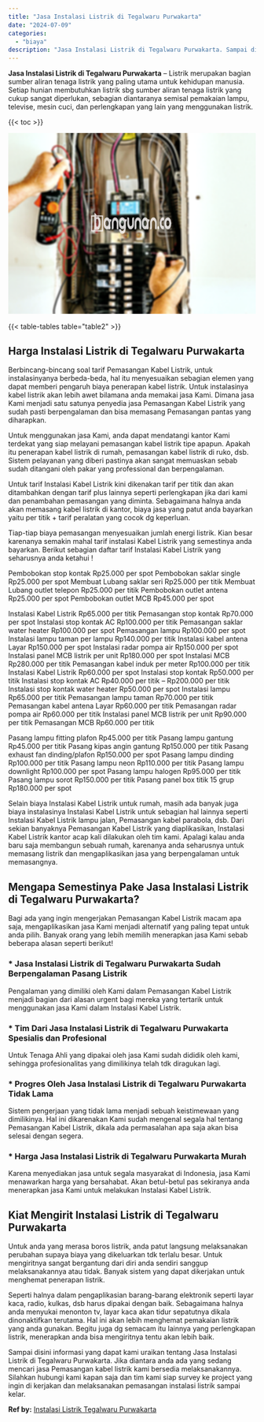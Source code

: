 ```yaml
---
title: "Jasa Instalasi Listrik di Tegalwaru Purwakarta"
date: "2024-07-09"
categories: 
  - "biaya"
description: "Jasa Instalasi Listrik di Tegalwaru Purwakarta. Sampai disini informasi yang dapat kami uraikan tentang Jasa Instalasi Listrik di Tegalwaru Purwakarta. Jika..."
---
```


**Jasa Instalasi Listrik di Tegalwaru Purwakarta** – Listrik merupakan bagian sumber aliran tenaga listrik yang paling utama untuk kehidupan manusia. Setiap hunian membutuhkan listrik sbg sumber aliran tenaga listrik yang cukup sangat diperlukan, sebagian diantaranya semisal pemakaian lampu, televise, mesin cuci, dan perlengkapan yang lain yang menggunakan listrik.

{{< toc >}}

![Jasa Instalasi Listrik di Tegalwaru Purwakarta](/images/instalasi-listrik-murah41.png)

{{< table-tables table="table2" >}}

## Harga Instalasi Listrik di Tegalwaru Purwakarta

Berbincang-bincang soal tarif Pemasangan Kabel Listrik, untuk instalasinyanya berbeda-beda, hal itu menyesuaikan sebagian elemen yang dapat memberi pengaruh biaya penerapan kabel listrik. Untuk instalasinya kabel listrik akan lebih awet bilamana anda memakai jasa Kami. Dimana jasa Kami menjadi satu satunya penyedia jasa Pemasangan Kabel Listrik yang sudah pasti berpengalaman dan bisa memasang Pemasangan pantas yang diharapkan.

Untuk menggunakan jasa Kami, anda dapat mendatangi kantor Kami terdekat yang siap melayani pemasangan kabel listrik tipe apapun. Apakah itu penerapan kabel listrik di rumah, pemasangan kabel listrik di ruko, dsb. Sistem pelayanan yang diberi pastinya akan sangat memuaskan sebab sudah ditangani oleh pakar yang professional dan berpengalaman.

Untuk tarif Instalasi Kabel Listrik kini dikenakan tarif per titik dan akan ditambahkan dengan tarif plus lainnya seperti perlengkapan jika dari kami dan penambahan pemasangan yang diminta. Sebagaimana halnya anda akan memasang kabel listrik di kantor, biaya jasa yang patut anda bayarkan yaitu per titik + tarif peralatan yang cocok dg keperluan.

Tiap-tiap biaya pemasangan menyesuaikan jumlah energi listrik. Kian besar karenanya semakin mahal tarif instalasi Kabel Listrik yang semestinya anda bayarkan. Berikut sebagian daftar tarif Instalasi Kabel Listrik yang seharusnya anda ketahui !

Pembobokan stop kontak Rp25.000 per spot Pembobokan saklar single Rp25.000 per spot Membuat Lubang saklar seri Rp25.000 per titik Membuat Lubang outlet telepon Rp25.000 per titik Pembobokan outlet antena Rp25.000 per spot Pembobokan outlet MCB Rp45.000 per spot

Instalasi Kabel Listrik Rp65.000 per titik Pemasangan stop kontak Rp70.000 per spot Instalasi stop kontak AC Rp100.000 per titik Pemasangan saklar water heater Rp100.000 per spot Pemasangan lampu Rp100.000 per spot Instalasi lampu taman per lampu Rp140.000 per titik Instalasi kabel antena Layar Rp150.000 per spot Instalasi radar pompa air Rp150.000 per spot Instalasi panel MCB listrik per unit Rp180.000 per spot Instalasi MCB Rp280.000 per titik Pemasangan kabel induk per meter Rp100.000 per titik Instalasi Kabel Listrik Rp60.000 per spot Instalasi stop kontak Rp50.000 per titik Instalasi stop kontak AC Rp40.000 per titik – Rp200.000 per titik Instalasi stop kontak water heater Rp50.000 per spot Instalasi lampu Rp65.000 per titik Pemasangan lampu taman Rp70.000 per titik Pemasangan kabel antena Layar Rp60.000 per titik Pemasangan radar pompa air Rp60.000 per titik Instalasi panel MCB listrik per unit Rp90.000 per titik Pemasangan MCB Rp60.000 per titik

Pasang lampu fitting plafon Rp45.000 per titik Pasang lampu gantung Rp45.000 per titik Pasang kipas angin gantung Rp150.000 per titik Pasang exhaust fan dinding/plafon Rp150.000 per spot Pasang lampu dinding Rp100.000 per titik Pasang lampu neon Rp110.000 per titik Pasang lampu downlight Rp100.000 per spot Pasang lampu halogen Rp95.000 per titik Pasang lampu sorot Rp150.000 per titik Pasang panel box titik 15 grup Rp180.000 per spot

Selain biaya Instalasi Kabel Listrik untuk rumah, masih ada banyak juga biaya instalasinya Instalasi Kabel Listrik untuk sebagian hal lainnya seperti Instalasi Kabel Listrik lampu jalan, Pemasangan kabel parabola, dsb. Dari sekian banyaknya Pemasangan Kabel Listrik yang diaplikasikan, Instalasi Kabel Listrik kantor acap kali dilakukan oleh tim kami. Apalagi kalau anda baru saja membangun sebuah rumah, karenanya anda seharusnya untuk memasang listrik dan mengaplikasikan jasa yang berpengalaman untuk memasangnya.

## Mengapa Semestinya Pake Jasa Instalasi Listrik di Tegalwaru Purwakarta?

Bagi ada yang ingin mengerjakan Pemasangan Kabel Listrik macam apa saja, mengaplikasikan jasa Kami menjadi alternatif yang paling tepat untuk anda pilih. Banyak orang yang lebih memilih menerapkan jasa Kami sebab beberapa alasan seperti berikut!

### \* Jasa Instalasi Listrik di Tegalwaru Purwakarta Sudah Berpengalaman Pasang Listrik

Pengalaman yang dimiliki oleh Kami dalam Pemasangan Kabel Listrik menjadi bagian dari alasan urgent bagi mereka yang tertarik untuk menggunakan jasa Kami dalam Instalasi Kabel Listrik.

### \* Tim Dari Jasa Instalasi Listrik di Tegalwaru Purwakarta Spesialis dan Profesional

Untuk Tenaga Ahli yang dipakai oleh jasa Kami sudah dididik oleh kami, sehingga profesionalitas yang dimilikinya telah tdk diragukan lagi.

### \* Progres Oleh Jasa Instalasi Listrik di Tegalwaru Purwakarta Tidak Lama

Sistem pengerjaan yang tidak lama menjadi sebuah keistimewaan yang dimilikinya. Hal ini dikarenakan Kami sudah mengenal segala hal tentang Pemasangan Kabel Listrik, dikala ada permasalahan apa saja akan bisa selesai dengan segera.

### \* Harga Jasa Instalasi Listrik di Tegalwaru Purwakarta Murah

Karena menyediakan jasa untuk segala masyarakat di Indonesia, jasa Kami menawarkan harga yang bersahabat. Akan betul-betul pas sekiranya anda menerapkan jasa Kami untuk melakukan Instalasi Kabel Listrik.

## Kiat Mengirit Instalasi Listrik di Tegalwaru Purwakarta


Untuk anda yang merasa boros listrik, anda patut langsung melaksanakan perubahan supaya biaya yang dikeluarkan tdk terlalu besar. Untuk mengiritnya sangat bergantung dari diri anda sendiri sanggup melaksanakannya atau tidak. Banyak sistem yang dapat dikerjakan untuk menghemat penerapan listrik.

Seperti halnya dalam pengaplikasian barang-barang elektronik seperti layar kaca, radio, kulkas, dsb harus dipakai dengan baik. Sebagaimana halnya anda menyukai menonton tv, layar kaca akan tidur sepatutnya dikala dinonaktifkan terutama. Hal ini akan lebih menghemat pemakaian listrik yang anda gunakan. Begitu juga dg semacam itu lainnya yang perlengkapan listrik, menerapkan anda bisa mengiritnya tentu akan lebih baik.

Sampai disini informasi yang dapat kami uraikan tentang Jasa Instalasi Listrik di Tegalwaru Purwakarta. Jika diantara anda ada yang sedang mencari jasa Pemasangan kabel listrik kami bersedia melaksanakannya. Silahkan hubungi kami kapan saja dan tim kami siap survey ke project yang ingin di kerjakan dan melaksanakan pemasangan instalasi listrik sampai kelar.

**Ref by:** [Instalasi Listrik Tegalwaru Purwakarta](https://id.wikipedia.org/wiki/Instalasi)
